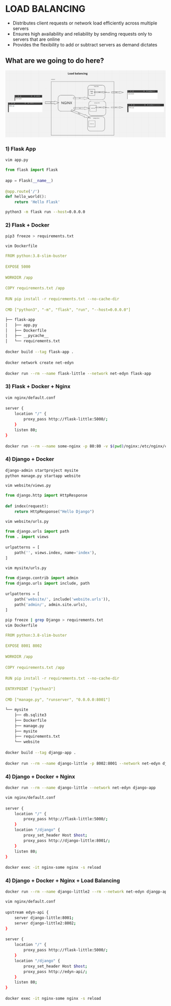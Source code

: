 # LOAD BALANCING

- Distributes client requests or network load efficiently across multiple servers
- Ensures high availability and reliability by sending requests only to servers that are online
- Provides the flexibility to add or subtract servers as demand dictates

## What are we going to do here?

![LoadBalancing](loadbalancing.png)

### 1) Flask App

```bash
vim app.py
```

```python
from flask import Flask

app = Flask(__name__)

@app.route('/')
def hello_world():
    return 'Hello Flask'
```

```bash
python3 -m flask run --host=0.0.0.0
```

### 2) Flask + Docker

```bash
pip3 freeze > requirements.txt
```

```bash
vim Dockerfile
```

```yaml
FROM python:3.8-slim-buster

EXPOSE 5000

WORKDIR /app

COPY requirements.txt /app

RUN pip install -r requirements.txt --no-cache-dir

CMD ["python3", "-m", "flask", "run", "--host=0.0.0.0"]
```

```bash
├── flask-app
│   ├── app.py
│   ├── Dockerfile
│   ├── __pycache__
│   └── requirements.txt

docker build --tag flask-app .

docker network create net-edyn

docker run --rm --name flask-little --network net-edyn flask-app
```

### 3) Flask + Docker + Nginx

```bash
vim nginx/default.conf

server {
    location "/" {
        proxy_pass http://flask-little:5000/;
    }
    listen 80;
}

docker run --rm --name some-nginx -p 80:80 -v $(pwd)/nginx:/etc/nginx/conf.d --network net-edyn nginx
```

### 4) Django + Docker

```bash pip install django
django-admin startproject mysite
python manage.py startapp website
```

```bash
vim website/views.py
```

```python
from django.http import HttpResponse

def index(request):
    return HttpResponse("Hello Django")
```

```bash
vim website/urls.py
```

```python
from django.urls import path
from . import views

urlpatterns = [
    path('', views.index, name='index'),
]
```

```bash
vim mysite/urls.py
```

```python
from django.contrib import admin
from django.urls import include, path

urlpatterns = [
    path('website/', include('website.urls')),
    path('admin/', admin.site.urls),
]
```

```bash
pip freeze | grep Django > requirements.txt
vim Dockerfile
```

```yaml
FROM python:3.8-slim-buster

EXPOSE 8001 8002

WORKDIR /app

COPY requirements.txt /app

RUN pip install -r requirements.txt --no-cache-dir

ENTRYPOINT ["python3"]

CMD ["manage.py", "runserver", "0.0.0.0:8001"]
```

```bash
└── mysite
    ├── db.sqlite3
    ├── Dockerfile
    ├── manage.py
    ├── mysite
    ├── requirements.txt
    └── website

docker build --tag djangp-app .

docker run --rm --name django-little -p 8002:8001 --network net-edyn django-app
```

### 4) Django + Docker + Nginx

```bash
docker run --rm --name django-little --network net-edyn django-app
```

```bash
vim nginx/default.conf

server {
    location "/" {
        proxy_pass http://flask-little:5000/;
    }
    location "/django" {
        proxy_set_header Host $host;
        proxy_pass http://django-little:8001/;
    }
    listen 80;
}

docker exec -it nginx-some nginx -s reload
```

### 4) Django + Docker + Nginx + Load Balancing

```bash
docker run --rm --name django-little2 --rm --network net-edyn djangp-app manage.py runserver 0.0.0.0:8002
```

```bash
vim nginx/default.conf

upstream edyn-api {
    server django-little:8001;
    server django-little2:8002;
}

server {
    location "/" {
        proxy_pass http://flask-little:5000/;
    }
    location "/django" {
        proxy_set_header Host $host;
        proxy_pass http://edyn-api/;
    }
    listen 80;
}

docker exec -it nginx-some nginx -s reload
```
